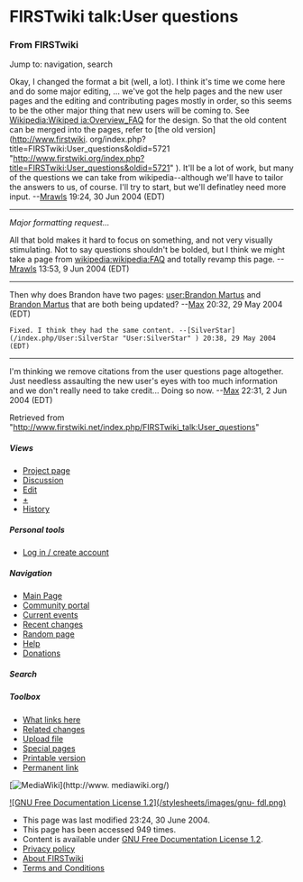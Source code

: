 # FIRSTwiki talk:User questions

### From FIRSTwiki

Jump to: navigation, search

Okay, I changed the format a bit (well, a lot). I think it's time we come here
and do some major editing, ... we've got the help pages and the new user pages
and the editing and contributing pages mostly in order, so this seems to be
the other major thing that new users will be coming to. See [Wikipedia:Wikiped
ia:Overview_FAQ](http://www.wikipedia.org/wiki/Wikipedia:Overview_FAQ
"wikipedia:Wikipedia:Overview_FAQ" ) for the design. So that the old content
can be merged into the pages, refer to [the old version](http://www.firstwiki.
org/index.php?title=FIRSTwiki:User_questions&oldid=5721
"http://www.firstwiki.org/index.php?title=FIRSTwiki:User_questions&oldid=5721"
). It'll be a lot of work, but many of the questions we can take from
wikipedia--although we'll have to tailor the answers to us, of course. I'll
try to start, but we'll definatley need more input.
--[Mrawls](/index.php/User:Mrawls "User:Mrawls" ) 19:24, 30 Jun 2004 (EDT)

* * *

_Major formatting request..._

All that bold makes it hard to focus on something, and not very visually
stimulating. Not to say questions shouldn't be bolded, but I think we might
take a page from
[wikipedia:wikipedia:FAQ](http://www.wikipedia.org/wiki/wikipedia:FAQ
"wikipedia:wikipedia:FAQ" ) and totally revamp this page.
--[Mrawls](/index.php/User:Mrawls "User:Mrawls" ) 13:53, 9 Jun 2004 (EDT)

* * *

Then why does Brandon have two pages: [user:Brandon
Martus](/index.php/User:Brandon_Martus "User:Brandon Martus" ) and [Brandon
Martus](/index.php/Brandon_Martus "Brandon Martus" ) that are both being
updated? --[Max](/index.php/User:Max "User:Max" ) 20:32, 29 May 2004 (EDT)

    Fixed. I think they had the same content. --[SilverStar](/index.php/User:SilverStar "User:SilverStar" ) 20:38, 29 May 2004 (EDT) 

* * *

I'm thinking we remove citations from the user questions page altogether. Just
needless assaulting the new user's eyes with too much information and we don't
really need to take credit... Doing so now. --[Max](/index.php/User:Max
"User:Max" ) 22:31, 2 Jun 2004 (EDT)

Retrieved from
"<http://www.firstwiki.net/index.php/FIRSTwiki_talk:User_questions>"

##### Views

  * [Project page](/index.php/FIRSTwiki:User_questions)
  * [Discussion](/index.php/FIRSTwiki_talk:User_questions)
  * [Edit](/index.php?title=FIRSTwiki_talk:User_questions&action=edit)
  * [+](/index.php?title=FIRSTwiki_talk:User_questions&action=edit&section=new)
  * [History](/index.php?title=FIRSTwiki_talk:User_questions&action=history)

##### Personal tools

  * [Log in / create account](/index.php?title=Special:Userlogin&returnto=FIRSTwiki_talk:User_questions)

[](/index.php/Main_Page "Main Page" )

##### Navigation

  * [Main Page](/index.php/Main_Page)
  * [Community portal](/index.php/FIRSTwiki:Community_portal)
  * [Current events](/index.php/Current_events)
  * [Recent changes](/index.php/Special:Recentchanges)
  * [Random page](/index.php/Special:Random)
  * [Help](/index.php/Help:Contents)
  * [Donations](/index.php/FIRSTwiki:Site_support)

##### Search



##### Toolbox

  * [What links here](/index.php/Special:Whatlinkshere/FIRSTwiki_talk:User_questions)
  * [Related changes](/index.php/Special:Recentchangeslinked/FIRSTwiki_talk:User_questions)
  * [Upload file](/index.php/Special:Upload)
  * [Special pages](/index.php/Special:Specialpages)
  * [Printable version](/index.php?title=FIRSTwiki_talk:User_questions&printable=yes)
  * [Permanent link](/index.php?title=FIRSTwiki_talk:User_questions&oldid=37920)

[![MediaWiki](/skins/common/images/poweredby_mediawiki_88x31.png)](http://www.
mediawiki.org/)

[![GNU Free Documentation License 1.2](/stylesheets/images/gnu-
fdl.png)](http://www.gnu.org/copyleft/fdl.html)

  * This page was last modified 23:24, 30 June 2004.
  * This page has been accessed 949 times.
  * Content is available under [GNU Free Documentation License 1.2](http://www.gnu.org/copyleft/fdl.html "http://www.gnu.org/copyleft/fdl.html" ).
  * [Privacy policy](/index.php/FIRSTwiki:Privacy_policy "FIRSTwiki:Privacy policy" )
  * [About FIRSTwiki](/index.php/FIRSTwiki:About "FIRSTwiki:About" )
  * [Terms and Conditions](/index.php/FIRSTwiki:Terms_and_conditions "FIRSTwiki:Terms and conditions" )

